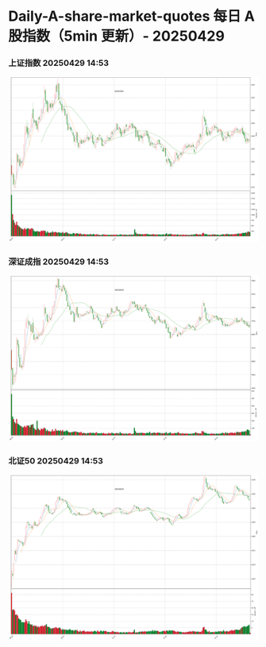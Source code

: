 
# Daily-A-share-market-quotes 每日 A 股指数（5min 更新）- 20250429

### 上证指数 20250429 14:53
![](./fig/2025/4/20250429-sh000001.png)

### 深证成指 20250429 14:53
![](./fig/2025/4/20250429-sz399001.png)

### 北证50 20250429 14:53
![](./fig/2025/4/20250429-bj899050.png)
